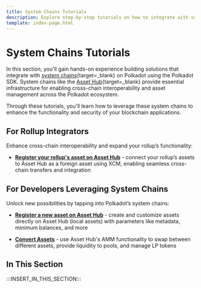 ```yaml
---
title: System Chains Tutorials
description: Explore step-by-step tutorials on how to integrate with system rollups, such as the Asset Hub chain, within the Polkadot ecosystem.
template: index-page.html
---
```


# System Chains Tutorials

In this section, you'll gain hands-on experience building solutions that integrate with [system chains](/polkadot-protocol/architecture/system-chains/){target=\_blank} on Polkadot using the Polkadot SDK. System chains like the [Asset Hub](/polkadot-protocol/architecture/system-chains/asset-hub/){target=\_blank} provide essential infrastructure for enabling cross-chain interoperability and asset management across the Polkadot ecosystem. 

Through these tutorials, you'll learn how to leverage these system chains to enhance the functionality and security of your blockchain applications.

## For Rollup Integrators

Enhance cross-chain interoperability and expand your rollup’s functionality:

- **[Register your rollup's asset on Asset Hub](/tutorials/polkadot-sdk/system-chains/asset-hub/register-foreign-asset/)** - connect your rollup’s assets to Asset Hub as a foreign asset using XCM, enabling seamless cross-chain transfers and integration

## For Developers Leveraging System Chains

Unlock new possibilities by tapping into Polkadot’s system chains:

- **[Register a new asset on Asset Hub](/tutorials/polkadot-sdk/system-chains/asset-hub/register-local-asset/)** - create and customize assets directly on Asset Hub (local assets) with parameters like metadata, minimum balances, and more

- **[Convert Assets](/tutorials/polkadot-sdk/system-chains/asset-hub/asset-conversion/)** - use Asset Hub's AMM functionality to swap between different assets, provide liquidity to pools, and manage LP tokens

## In This Section

:::INSERT_IN_THIS_SECTION:::

